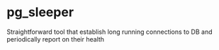 # pg_sleeper
Straightforward tool that establish long running connections to DB and periodically report on their health
